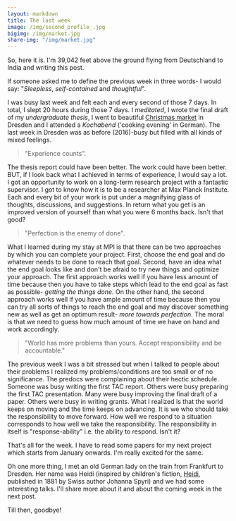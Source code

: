```yaml
---
layout: markdown
title: The last week
image: /img/second_profile_.jpg
bigimg: /img/market.jpg
share-img: "/img/market.jpg"
---
```

So, here it is. I'm 39,042 feet above the ground flying from Deutschland to India and writing this post. 

If someone asked me to define the previous week in three words- I would say: "_Sleepless_, _self-contained_ and _thoughtful_".

I was busy last week and felt each and every second of those 7 days. In total, I slept 20 hours during those 7 days. I _meditated_, I wrote the final draft of my _undergraduate thesis_, I went to beautiful [Christmas market](https://en.wikipedia.org/wiki/Striezelmarkt "Striezelmarkt") in Dresden and I attended a _Kochabend_ ('cooking evening' in German). The last week in Dresden was as before (2016)-busy but filled with all kinds of mixed feelings.

>"Experience counts".

The thesis report could have been better. The work could have been better. BUT, if I look back what I achieved in terms of experience, I would say a lot. I got an opportunity to work on a long-term research project with a fantastic supervisor. I got to know how it is to be a researcher at Max Planck Institute. Each and every bit of your work is put under a magnifying glass of thoughts, discussions, and suggestions. In return what you get is an improved version of yourself than what you were 6 months back. Isn't that good?

>"Perfection is the enemy of done".

What I learned during my stay at MPI is that there can be two approaches by which you can complete your project. First, choose the end goal and do whatever needs to be done to reach that goal. Second, have an idea what the end goal looks like and don't be afraid to try new things and optimize your approach. The first approach works well if you have less amount of time because then you have to take steps which lead to the end goal as fast as possible- _getting the things done_. On the other hand, the second approach works well if you have ample amount of time because then you can try all sorts of things to reach the end goal and may discover something new as well as get an optimum result- _more towards perfection_. The moral is that we need to guess how much amount of time we have on hand and work accordingly. 

>"World has more problems than yours. Accept responsibility and be accountable." 

The previous week I was a bit stressed but when I talked to people about their problems I realized my problems/conditions are too small or of no significance. The predocs were complaining about their hectic schedule. Someone was busy writing the first TAC report. Others were busy preparing the first TAC presentation. Many were busy improving the final draft of a paper. Others were busy in writing grants. What I realized is that the world keeps on moving and the time keeps on advancing. It is we who should take the responsibility to move forward. How well we respond to a situation corresponds to how well we take the responsibility. The responsibility in itself is "response-ability" i.e. the ability to respond. Isn't it?

That's all for the week. I have to read some papers for my next project which starts from January onwards. I'm really excited for the same.

Oh one more thing, I  met an old German lady on the train from Frankfurt to Dresden. Her name was Heidi (inspired by children's fiction, [Heidi](https://en.wikipedia.org/wiki/Heidi "Book"), published in 1881 by Swiss author Johanna Spyri) and we had some interesting talks. I'll share more about it and about the coming week in the next post. 

Till then, goodbye! 
